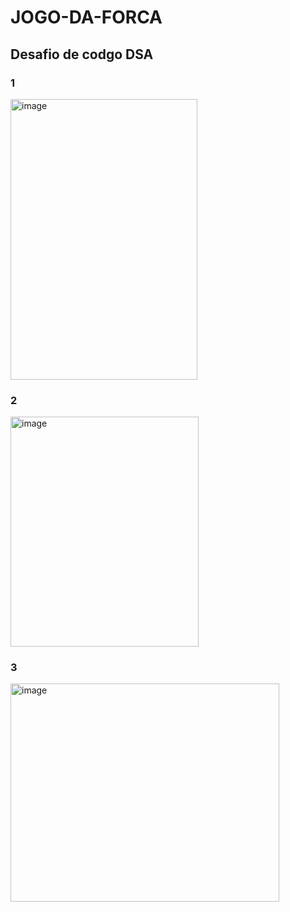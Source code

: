# JOGO-DA-FORCA
## Desafio de codgo DSA

### 1
<img width="299" height="449" alt="image" src="https://github.com/user-attachments/assets/c008e99f-fa2d-4937-ba0d-1e8bd57996a0" />

### 2
<img width="301" height="368" alt="image" src="https://github.com/user-attachments/assets/3f8052fd-798d-4bd5-911e-2bd9b4cca223" />

### 3
<img width="430" height="349" alt="image" src="https://github.com/user-attachments/assets/cc185863-41b0-47bc-bde0-9c5c437987ed" />



